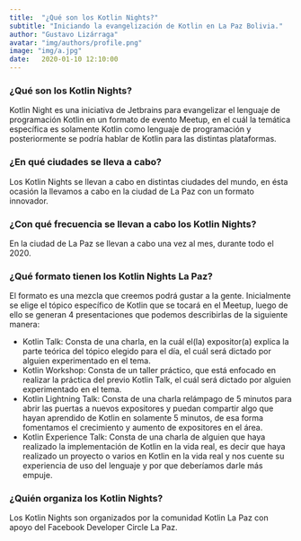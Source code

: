 ```yaml
---
title:  "¿Qué son los Kotlin Nights?"
subtitle: "Iniciando la evangelización de Kotlin en La Paz Bolivia."
author: "Gustavo Lizárraga"
avatar: "img/authors/profile.png"
image: "img/a.jpg"
date:   2020-01-10 12:10:00
---
```


### ¿Qué son los Kotlin Nights?

Kotlin Night es una iniciativa de Jetbrains para evangelizar el lenguaje de programación Kotlin en un formato de evento Meetup, en el cuál la temática específica es solamente Kotlin como lenguaje de programación y posteriormente se podría hablar de Kotlin para las distintas plataformas.

### ¿En qué ciudades se lleva a cabo?

Los Kotlin Nights se llevan a cabo en distintas ciudades del mundo, en ésta ocasión la llevamos a cabo en la ciudad de La Paz con un formato innovador.

### ¿Con qué frecuencia se llevan a cabo los Kotlin Nights?

En la ciudad de La Paz se llevan a cabo una vez al mes, durante todo el 2020.

### ¿Qué formato tienen los Kotlin Nights La Paz?

El formato es una mezcla que creemos podrá gustar a la gente.
Inicialmente se elige el tópico específico de Kotlin que se tocará en el Meetup, luego de ello se generan 4 presentaciones que podemos describirlas de la siguiente manera:
- Kotlin Talk: Consta de una charla, en la cuál el(la) expositor(a) explica la parte teórica del tópico elegido para el día, el cuál será dictado por alguien experimentado en el tema.
- Kotlin Workshop: Consta de un taller práctico, que está enfocado en realizar la práctica del previo Kotlin Talk, el cuál será dictado por alguien experimentado en el tema.
- Kotlin Lightning Talk: Consta de una charla relámpago de 5 minutos para abrir las puertas a nuevos expositores y puedan compartir algo que hayan aprendido de Kotlin en solamente 5 minutos, de esa forma fomentamos el crecimiento y aumento de expositores en el área.
- Kotlin Experience Talk: Consta de una charla de alguien que haya realizado la implementación de Kotlin en la vida real, es decir que haya realizado un proyecto o varios en Kotlin en la vida real y nos cuente su experiencia de uso del lenguaje y por que deberíamos darle más empuje.

### ¿Quién organiza los Kotlin Nights?

Los Kotlin Nights son organizados por la comunidad Kotlin La Paz con apoyo del Facebook Developer Circle La Paz.
